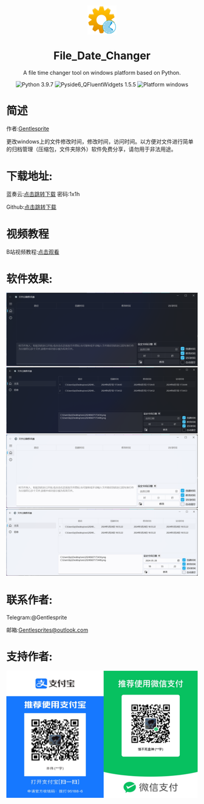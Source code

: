 <p align="center">
  <img width="15%" align="center" src="https://github.com/Gentlesprite/File_Date_Changer/blob/main/res/logo.png" alt="logo">
</p>
  <h1 align="center">
  File_Date_Changer
</h1>
<p align="center">
  A file time changer tool on windows platform based on Python.
</p>
<p align="center">
  <a style="text-decoration:none">
    <img src="https://img.shields.io/badge/Python-3.9.7-blue.svg?color=00B16A" alt="Python 3.9.7"/>
  </a>
    <a style="text-decoration:none">
    <img src="https://img.shields.io/badge/Pyside6_QFluentWidgets-1.5.5%20-blue?color=00B16A" alt="Pyside6_QFluentWidgets 1.5.5"/>
  </a>
  <a style="text-decoration:none">
    <img src="https://img.shields.io/badge/Platform-Windows%20-blue?color=00B16A" alt="Platform windows"/>
  </a>
</p>
  
# 简述

作者:[Gentlesprite](https://github.com/Gentlesprite)

更改windows上的文件修改时间，修改时间，访问时间。以方便对文件进行简单的归档管理（压缩包，文件夹除外）软件免费分享，请勿用于非法用途。

# 下载地址:
蓝奏云:[点击跳转下载](https://wwm.lanzn.com/b0foiwt6f) 密码:1x1h

Github:[点击跳转下载](https://github.com/Gentlesprite/File_Date_Changer/releases)

# 视频教程

B站视频教程:[点击观看](https://www.bilibili.com/video/BV1LkxkevEVj/)


# 软件效果:
![image](https://github.com/Gentlesprite/File_Date_Changer/blob/main/res/20240607175434.png)
![image](https://github.com/Gentlesprite/File_Date_Changer/blob/main/res/20240607175514.png)
![image](https://github.com/Gentlesprite/File_Date_Changer/blob/main/res/20240607175448.png)
![image](https://github.com/Gentlesprite/File_Date_Changer/blob/main/res/20240607175527.png)

# 联系作者:
  Telegram:@Gentlesprite
  
  邮箱:Gentlesprites@outlook.com

  # 支持作者:

![image](https://github.com/Gentlesprite/File_Date_Changer/blob/main/res/pay.png)

